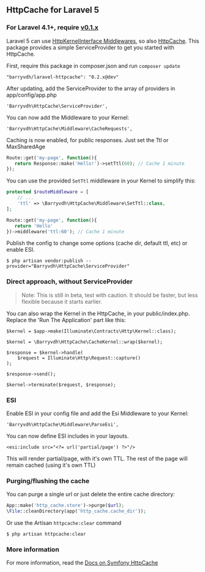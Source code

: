 ## HttpCache for Laravel 5

### For Laravel 4.1+, require [v0.1.x](https://github.com/barryvdh/laravel-httpcache/tree/v0.1.1)

Laravel 5 can use [HttpKernelInterface Middlewares](http://stackphp.com/middlewares/), so also [HttpCache](http://symfony.com/doc/current/book/http_cache.html).
This package provides a simple ServiceProvider to get you started with HttpCache.

First, require this package in composer.json and run `composer update`

    "barryvdh/laravel-httpcache": "0.2.x@dev"

After updating, add the ServiceProvider to the array of providers in app/config/app.php

    'Barryvdh\HttpCache\ServiceProvider',

You can now add the Middleware to your Kernel:

    'Barryvdh\HttpCache\Middleware\CacheRequests',

Caching is now enabled, for public responses. Just set the Ttl or MaxSharedAge

```php
Route::get('my-page', function(){
   return Response::make('Hello!')->setTtl(60); // Cache 1 minute
});
```

You can use the provided `SetTtl` middleware in your Kernel to simplify this:

```php
protected $routeMiddleware = [
    // ...
    'ttl' => \Barryvdh\HttpCache\Middleware\SetTtl::class,
];

Route::get('my-page', function(){
   return 'Hello' 
})->middleware('ttl:60'); // Cache 1 minute
```

Publish the config to change some options (cache dir, default ttl, etc) or enable ESI.

    $ php artisan vendor:publish --provider="Barryvdh\HttpCache\ServiceProvider"

### Direct approach, without ServiceProvider
> Note: This is still in beta, test with caution. It should be faster, but less flexible because it starts earlier.

You can also wrap the Kernel in the HttpCache, in your public/index.php. Replace the 'Run The Application' part like this:

```
$kernel = $app->make(Illuminate\Contracts\Http\Kernel::class);

$kernel = \Barryvdh\HttpCache\CacheKernel::wrap($kernel);

$response = $kernel->handle(
    $request = Illuminate\Http\Request::capture()
);

$response->send();

$kernel->terminate($request, $response);
```

### ESI

Enable ESI in your config file and add the Esi Middleware to your Kernel:

    'Barryvdh\HttpCache\Middleware\ParseEsi',
    
You can now define ESI includes in your layouts.

    <esi:include src="<?= url('partial/page') ?>"/>

This will render partial/page, with it's own TTL. The rest of the page will remain cached (using it's own TTL)

### Purging/flushing the cache

You can purge a single url or just delete the entire cache directory:

```php
App::make('http_cache.store')->purge($url);
\File::cleanDirectory(app('http_cache.cache_dir'));
```

Or use the Artisan `httpcache:clear` command

    $ php artisan httpcache:clear

### More information
For more information, read the [Docs on Symfony HttpCache](http://symfony.com/doc/current/book/http_cache.html#symfony2-reverse-proxy)
